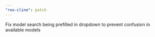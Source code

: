 ```yaml
---
"roo-cline": patch
---
```


Fix model search being prefilled in dropdown to prevent confusion in available models
